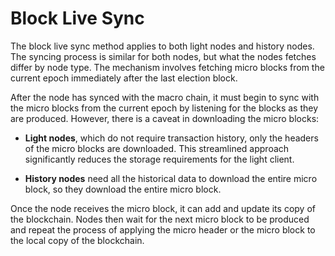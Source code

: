 # Block Live Sync

The block live sync method applies to both light nodes and history nodes. The syncing process is similar for both nodes, but what the nodes fetches differ by node type. The mechanism involves fetching micro blocks from the current epoch immediately after the last election block.

After the node has synced with the macro chain, it must begin to sync with the micro blocks from the current epoch by listening for the blocks as they are produced. However, there is a caveat in downloading the micro blocks:

- **Light nodes**, which do not require transaction history, only the headers of the micro blocks are downloaded. This streamlined approach significantly reduces the storage requirements for the light client.

- **History nodes** need all the historical data to download the entire micro block, so they download the entire micro block.

Once the node receives the micro block, it can add and update its copy of the blockchain. Nodes then wait for the next micro block to be produced and repeat the process of applying the micro header or the micro block to the local copy of the blockchain.
